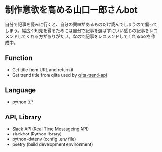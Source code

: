 # 制作意欲を高める山口一郎さんbot

自分で記事を読みに行くと、自分の興味があるものだけ読んでしまうので偏ってしまう。幅広く知見を得るためには自分で記事を選ばずにいい感じの記事をレコメンドしてくれる方がありがたい。なので記事をレコメンドしてくれるbotを作成中。

## Function

- Get title from URL and return it
- Get trend title from qiita used by [qiita-trend-api](https://github.com/7ma7X/qiita-trend-api)

## Language

- python 3.7

## API, Library

- Slack API (Real Time Messageing API)
- slackbot (Python library)
- python-dotenv (config .env file)
- poetry (build development environment)

